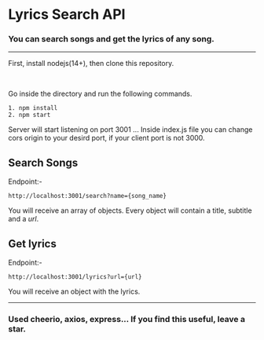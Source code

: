 # Lyrics Search API

### You can search songs and get the lyrics of any song.

<hr>

First, install nodejs(14+), then clone this repository.

<br>

Go inside the directory and run the following commands.

```
1. npm install
2. npm start
```

Server will start listening on port 3001 ... Inside index.js file you can change cors origin to your desird port, if your client port is not 3000.

## Search Songs

Endpoint:-

```
http://localhost:3001/search?name={song_name}
```

You will receive an array of objects. Every object will contain a title, subtitle and a <em>url</em>.

## Get lyrics

Endpoint:-

```
http://localhost:3001/lyrics?url={url}
```

You will receive an object with the lyrics.

<hr>

### Used cheerio, axios, express... If you find this useful, leave a star.
